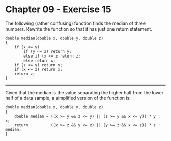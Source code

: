 # Chapter 09 - Exercise 15

The following (rather confusing) function finds the median of three numbers. Rewrite the function so that it has just one return statement.

```
double median(double x, double y, double z)
{
    if (x <= y)
        if (y <= z) return y;
        else if (x <= z return z;
        else return x;
    if (z <= y) return y;
    if (x <= z) return x;
    return z;
}
```

---

Given that the median is the value separating the higher half from the lower half of a data sample, a simplified version of the function is:  

```
double median(double x, double y, double z)
{
    double median = ((x >= y && z <= y) || (z >= y && x <= y)) ? y :      x;
    return          ((x >= z && y <= z) || (y >= z && x <= z)) ? z : median;
}
```
